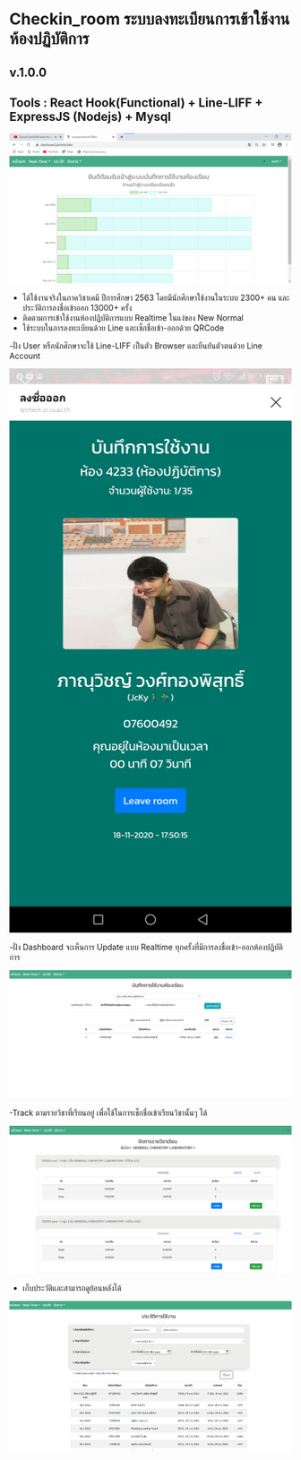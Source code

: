 # Checkin_room ระบบลงทะเบียนการเข้าใช้งานห้องปฏิบัติการ
## v.1.0.0
## Tools : React Hook(Functional) + Line-LIFF + ExpressJS (Nodejs) + Mysql

![Example](./img/readme1.jpg)

- ได้ใช้งานจริงในภาควิชาเคมี ปีการศึกษา 2563 โดยมีนักศึกษาใช้งานในระบบ 2300+ คน และประวัติการลงชื่อเข้าออก 13000+ ครั้ง
- ติดตามการเข้าใช้งานห้องปฏิบัติการแบบ Realtime ในแง่ของ New Normal
- ใช้ระบบในการลงทะเบียนด้วย Line และเช็กชื่อเข้า-ออกด้วย QRCode

-ฝั่ง User หรือนักศึกษาจะใช้ Line-LIFF เป็นตัว Browser และยืนยันตัวตนด้วย Line Account 

![ex2](./img/readme5.jpg)

-ฝั่ง Dashboard จะเห็นการ Update แบบ Realtime ทุกครั้งที่มีการลงชื่อเข้า-ออกห้องปฏิบัติการ

![ex3](./img/readme4.png)

-Track ตามรายวิชาที่เรียนอยู่ เพื่อใช้ในการเช็กชื่อเข้าเรียนวิชานั้นๆ ได้

![ex4](./img/readme3.png)

- เก็บประวัติและสามารถดูย้อนหลังได้

![ex5](./img/readme2.png)


